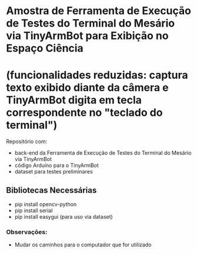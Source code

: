 # Amostra de Ferramenta de Execução de Testes do Terminal do Mesário via TinyArmBot para Exibição no Espaço Ciência
# (funcionalidades reduzidas: captura texto exibido diante da câmera e TinyArmBot digita em tecla correspondente no "teclado do terminal")

Repositório com: 
- back-end da Ferramenta de Execução de Testes do Terminal do Mesário via TinyArmBot
- código Arduíno para o TinyArmBot
- dataset para testes preliminares

## Bibliotecas Necessárias
- pip install opencv-python
- pip install serial
- pip install easygui (para uso via dataset)

### Observações: 
- Mudar os caminhos para o computador que for utilizado


